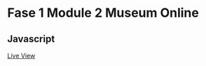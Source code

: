 # Fase 1 Module 2 Museum Online

## Javascript

[Live View](https://34225.hosts1.ma-cloud.nl/f1m2js/Web/index.html)